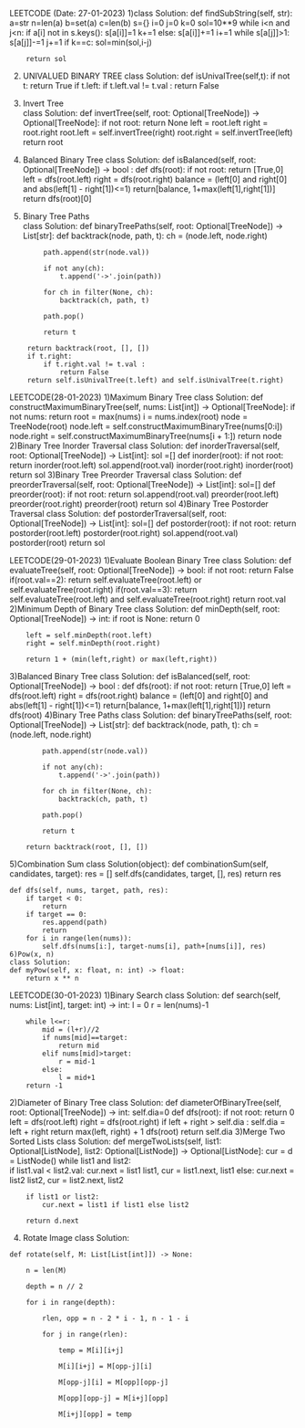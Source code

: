  LEETCODE (Date: 27-01-2023)
1)class Solution:
    def findSubString(self, str):
        a=str
        n=len(a)
        b=set(a)
        c=len(b)
        s={}
        i=0
        j=0
        k=0
        sol=10**9
        while i<n and j<n:
            if a[i] not in s.keys():
                s[a[i]]=1
                k+=1
            else:
                s[a[i]]+=1
            i+=1
            while s[a[j]]>1:
                s[a[j]]-=1
                j+=1
            if k==c:
                sol=min(sol,i-j)
                
        return sol
  
 2) UNIVALUED BINARY TREE
  class Solution:
    def isUnivalTree(self,t):
        if not t: return True
        if t.left:
            if t.left.val != t.val :
                return False 
 3) Invert Tree               
   class Solution:
    def invertTree(self, root: Optional[TreeNode]) -> Optional[TreeNode]:
            if not root:
                return None
            left = root.left
            right = root.right
            root.left = self.invertTree(right)
            root.right = self.invertTree(left)
            return root

4) Balanced Binary Tree
class Solution:
    def isBalanced(self, root: Optional[TreeNode]) -> bool :
        def dfs(root):
            if not root: 
                return [True,0]
            left = dfs(root.left)
            right = dfs(root.right)
            balance = (left[0] and right[0] and abs(left[1] - right[1])<=1)
            return[balance, 1+max(left[1],right[1])]
       return dfs(root)[0] 
    
5) Binary Tree Paths        
 class Solution:
    def binaryTreePaths(self, root: Optional[TreeNode]) -> List[str]:
        def backtrack(node, path, t):
            ch = (node.left, node.right)
            
            path.append(str(node.val))

            if not any(ch): 
                t.append('->'.join(path))
                
            for ch in filter(None, ch):
                backtrack(ch, path, t)
                
            path.pop()
                    
            return t
        
        return backtrack(root, [], [])
        if t.right:
            if t.right.val != t.val :
                return False
        return self.isUnivalTree(t.left) and self.isUnivalTree(t.right)

LEETCODE(28-01-2023)
1)Maximum Binary Tree
class Solution:
    def constructMaximumBinaryTree(self, nums: List[int]) -> Optional[TreeNode]:
        if not nums: return
        root = max(nums)
        i = nums.index(root)
        node = TreeNode(root)
        node.left = self.constructMaximumBinaryTree(nums[0:i])
        node.right = self.constructMaximumBinaryTree(nums[i + 1:])
        return node
2)Binary Tree Inorder Traversal
class Solution:
    def inorderTraversal(self, root: Optional[TreeNode]) -> List[int]:
        sol =[]
        def inorder(root):
            if not root: return 
            inorder(root.left)
            sol.append(root.val)
            inorder(root.right)
        inorder(root)
        return sol
3)Binary Tree Preorder Traversal
class Solution:
    def preorderTraversal(self, root: Optional[TreeNode]) -> List[int]:
        sol=[]
        def preorder(root):
            if not root: return
            sol.append(root.val)
            preorder(root.left)
            preorder(root.right)
        preorder(root)
        return sol
4)Binary Tree Postorder Traversal
class Solution:
    def postorderTraversal(self, root: Optional[TreeNode]) -> List[int]:
        sol=[]
        def postorder(root):
            if not root: return 
            postorder(root.left)
            postorder(root.right)
            sol.append(root.val)
        postorder(root)
        return sol
     
LEETCODE(29-01-2023)
1)Evaluate Boolean Binary Tree
class Solution:
    def evaluateTree(self, root: Optional[TreeNode]) -> bool:
        if not root:
            return False
        if(root.val==2):
            return self.evaluateTree(root.left) or self.evaluateTree(root.right)
        if(root.val==3):
            return self.evaluateTree(root.left) and self.evaluateTree(root.right)
        return root.val
 2)Minimum Depth of Binary Tree
 class Solution:
    def minDepth(self, root: Optional[TreeNode]) -> int:
        if root is None:
            return 0

        left = self.minDepth(root.left)
        right = self.minDepth(root.right)

        return 1 + (min(left,right) or max(left,right))
  3)Balanced Binary Tree
  class Solution:
    def isBalanced(self, root: Optional[TreeNode]) -> bool :
        def dfs(root):
            if not root: 
                return [True,0]
            left = dfs(root.left)
            right = dfs(root.right)
            balance = (left[0] and right[0] and abs(left[1] - right[1])<=1)
            return[balance, 1+max(left[1],right[1])]
        return dfs(root)
  4)Binary Tree Paths
  class Solution:
    def binaryTreePaths(self, root: Optional[TreeNode]) -> List[str]:
        def backtrack(node, path, t):
            ch = (node.left, node.right)
            
            path.append(str(node.val))

            if not any(ch): 
                t.append('->'.join(path))
                
            for ch in filter(None, ch):
                backtrack(ch, path, t)
                
            path.pop()
                    
            return t
        
        return backtrack(root, [], [])
   5)Combination Sum
   class Solution(object):
    def combinationSum(self, candidates, target):
        res = []
        self.dfs(candidates, target, [], res)
        return res
    
    def dfs(self, nums, target, path, res):
        if target < 0:
            return 
        if target == 0:
            res.append(path)
            return 
        for i in range(len(nums)):
            self.dfs(nums[i:], target-nums[i], path+[nums[i]], res)
    6)Pow(x, n)
    class Solution:
    def myPow(self, x: float, n: int) -> float:
        return x ** n
LEETCODE(30-01-2023)
1)Binary Search
class Solution:
    def search(self, nums: List[int], target: int) -> int:
        l = 0
        r = len(nums)-1
        
        while l<=r:
            mid = (l+r)//2
            if nums[mid]==target:
                return mid
            elif nums[mid]>target:
                r = mid-1
            else:
                l = mid+1
        return -1
2)Diameter of Binary Tree
class Solution:
    def diameterOfBinaryTree(self, root: Optional[TreeNode]) -> int:
        self.dia=0
        def dfs(root):
            if not root:
                return 0
            left = dfs(root.left)
            right = dfs(root.right)
            if left + right > self.dia :
                self.dia = left + right
            return max(left, right) + 1
        dfs(root)
        return self.dia
 3)Merge Two Sorted Lists
 class Solution:
    def mergeTwoLists(self, list1: Optional[ListNode], list2: Optional[ListNode]) -> Optional[ListNode]:
        cur = d = ListNode()
        while list1 and list2:               
            if list1.val < list2.val:
                cur.next = list1
                list1, cur = list1.next, list1
            else:
                cur.next = list2
                list2, cur = list2.next, list2
                
        if list1 or list2:
            cur.next = list1 if list1 else list2
            
        return d.next
   4) Rotate Image
   class Solution:

    def rotate(self, M: List[List[int]]) -> None:

        n = len(M)

        depth = n // 2

        for i in range(depth):

            rlen, opp = n - 2 * i - 1, n - 1 - i

            for j in range(rlen):

                temp = M[i][i+j]

                M[i][i+j] = M[opp-j][i]

                M[opp-j][i] = M[opp][opp-j]

                M[opp][opp-j] = M[i+j][opp]

                M[i+j][opp] = temp
            
